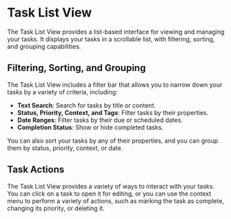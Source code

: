 # Task List View

The Task List View provides a list-based interface for viewing and managing your tasks. It displays your tasks in a scrollable list, with filtering, sorting, and grouping capabilities.

## Filtering, Sorting, and Grouping

The Task List View includes a filter bar that allows you to narrow down your tasks by a variety of criteria, including:

- **Text Search**: Search for tasks by title or content.
- **Status, Priority, Context, and Tags**: Filter tasks by their properties.
- **Date Ranges**: Filter tasks by their due or scheduled dates.
- **Completion Status**: Show or hide completed tasks.

You can also sort your tasks by any of their properties, and you can group them by status, priority, context, or date.

## Task Actions

The Task List View provides a variety of ways to interact with your tasks. You can click on a task to open it for editing, or you can use the context menu to perform a variety of actions, such as marking the task as complete, changing its priority, or deleting it.